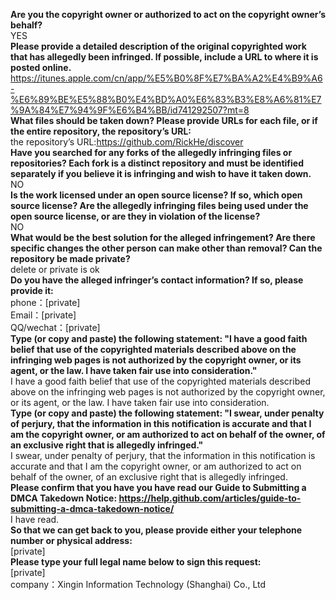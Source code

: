 **Are you the copyright owner or authorized to act on the copyright owner’s behalf?**  
YES   
**Please provide a detailed description of the original copyrighted work that has allegedly been infringed. If possible, include a URL to where it is posted online.**  
https://itunes.apple.com/cn/app/%E5%B0%8F%E7%BA%A2%E4%B9%A6-%E6%89%BE%E5%88%B0%E4%BD%A0%E6%83%B3%E8%A6%81%E7%9A%84%E7%94%9F%E6%B4%BB/id741292507?mt=8   
**What files should be taken down? Please provide URLs for each file, or if the entire repository, the repository’s URL:**  
the repository’s URL:https://github.com/RickHe/discover   
**Have you searched for any forks of the allegedly infringing files or repositories? Each fork is a distinct repository and must be identified separately if you believe it is infringing and wish to have it taken down.**  
NO   
**Is the work licensed under an open source license? If so, which open source license? Are the allegedly infringing files being used under the open source license, or are they in violation of the license?**  
NO   
**What would be the best solution for the alleged infringement? Are there specific changes the other person can make other than removal? Can the repository be made private?**  
delete or private is ok   
**Do you have the alleged infringer’s contact information? If so, please provide it:**  
phone：[private]  
Email：[private]  
QQ/wechat：[private]  
**Type (or copy and paste) the following statement: "I have a good faith belief that use of the copyrighted materials described above on the infringing web pages is not authorized by the copyright owner, or its agent, or the law. I have taken fair use into consideration."**  
I have a good faith belief that use of the copyrighted materials described above on the infringing web pages is not authorized by the copyright owner, or its agent, or the law. I have taken fair use into consideration.   
**Type (or copy and paste) the following statement: "I swear, under penalty of perjury, that the information in this notification is accurate and that I am the copyright owner, or am authorized to act on behalf of the owner, of an exclusive right that is allegedly infringed."**  
I swear, under penalty of perjury, that the information in this notification is accurate and that I am the copyright owner, or am authorized to act on behalf of the owner, of an exclusive right that is allegedly infringed.   
**Please confirm that you have you have read our Guide to Submitting a DMCA Takedown Notice: https://help.github.com/articles/guide-to-submitting-a-dmca-takedown-notice/**  
I have read.   
**So that we can get back to you, please provide either your telephone number or physical address:**  
[private]   
**Please type your full legal name below to sign this request:**  
[private]  
company：Xingin Information Technology (Shanghai) Co., Ltd
